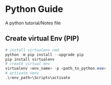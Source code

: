 # Python Guide
A python tutorial/Notes file
## Create virtual Env (PIP)
```powershell
# install virtualenv cmd
python -m pip install --upgrade pip
pip install virtualenv
# create virtual env
virtualenv <env_name> -p <path_to_python.exe>
# activate venv
.\<env_path>\Scripts\activate
```
